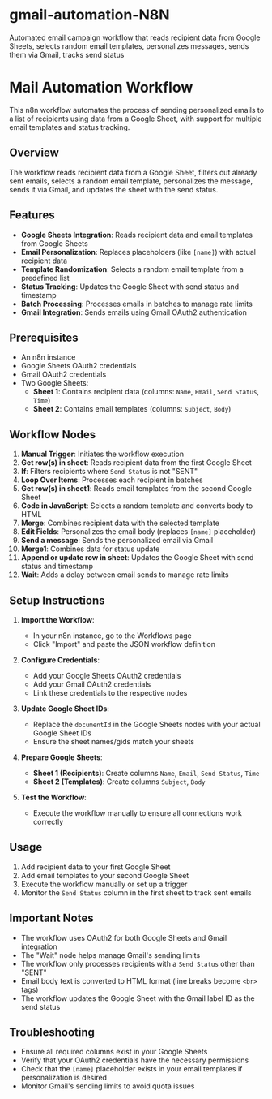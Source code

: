 # gmail-automation-N8N
Automated email campaign workflow that reads recipient data from Google Sheets, selects random email templates, personalizes messages, sends them via Gmail, tracks send status

# Mail Automation Workflow

This n8n workflow automates the process of sending personalized emails to a list of recipients using data from a Google Sheet, with support for multiple email templates and status tracking.

## Overview

The workflow reads recipient data from a Google Sheet, filters out already sent emails, selects a random email template, personalizes the message, sends it via Gmail, and updates the sheet with the send status.

## Features

- **Google Sheets Integration**: Reads recipient data and email templates from Google Sheets
- **Email Personalization**: Replaces placeholders (like `[name]`) with actual recipient data
- **Template Randomization**: Selects a random email template from a predefined list
- **Status Tracking**: Updates the Google Sheet with send status and timestamp
- **Batch Processing**: Processes emails in batches to manage rate limits
- **Gmail Integration**: Sends emails using Gmail OAuth2 authentication

## Prerequisites

- An n8n instance
- Google Sheets OAuth2 credentials
- Gmail OAuth2 credentials
- Two Google Sheets:
  - **Sheet 1**: Contains recipient data (columns: `Name`, `Email`, `Send Status`, `Time`)
  - **Sheet 2**: Contains email templates (columns: `Subject`, `Body`)

## Workflow Nodes

1. **Manual Trigger**: Initiates the workflow execution
2. **Get row(s) in sheet**: Reads recipient data from the first Google Sheet
3. **If**: Filters recipients where `Send Status` is not "SENT"
4. **Loop Over Items**: Processes each recipient in batches
5. **Get row(s) in sheet1**: Reads email templates from the second Google Sheet
6. **Code in JavaScript**: Selects a random template and converts body to HTML
7. **Merge**: Combines recipient data with the selected template
8. **Edit Fields**: Personalizes the email body (replaces `[name]` placeholder)
9. **Send a message**: Sends the personalized email via Gmail
10. **Merge1**: Combines data for status update
11. **Append or update row in sheet**: Updates the Google Sheet with send status and timestamp
12. **Wait**: Adds a delay between email sends to manage rate limits

## Setup Instructions

1. **Import the Workflow**:
   - In your n8n instance, go to the Workflows page
   - Click "Import" and paste the JSON workflow definition

2. **Configure Credentials**:
   - Add your Google Sheets OAuth2 credentials
   - Add your Gmail OAuth2 credentials
   - Link these credentials to the respective nodes

3. **Update Google Sheet IDs**:
   - Replace the `documentId` in the Google Sheets nodes with your actual Google Sheet IDs
   - Ensure the sheet names/gids match your sheets

4. **Prepare Google Sheets**:
   - **Sheet 1 (Recipients)**: Create columns `Name`, `Email`, `Send Status`, `Time`
   - **Sheet 2 (Templates)**: Create columns `Subject`, `Body`

5. **Test the Workflow**:
   - Execute the workflow manually to ensure all connections work correctly

## Usage

1. Add recipient data to your first Google Sheet
2. Add email templates to your second Google Sheet
3. Execute the workflow manually or set up a trigger
4. Monitor the `Send Status` column in the first sheet to track sent emails

## Important Notes

- The workflow uses OAuth2 for both Google Sheets and Gmail integration
- The "Wait" node helps manage Gmail's sending limits
- The workflow only processes recipients with a `Send Status` other than "SENT"
- Email body text is converted to HTML format (line breaks become `<br>` tags)
- The workflow updates the Google Sheet with the Gmail label ID as the send status

## Troubleshooting

- Ensure all required columns exist in your Google Sheets
- Verify that your OAuth2 credentials have the necessary permissions
- Check that the `[name]` placeholder exists in your email templates if personalization is desired
- Monitor Gmail's sending limits to avoid quota issues
